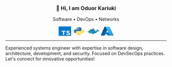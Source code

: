 <h3 align="center">👋 Hi, I am Oduor Kariuki</h3>

<p align="center">
  <span>Software</span> •
  <span>DevOps</span> •
  <span>Networks</span>
</p>

<div style="display: inline_block" align="center">
  <img align="center" alt="typescript" height="30" width="40" src="https://raw.githubusercontent.com/devicons/devicon/master/icons/typescript/typescript-original.svg" />
  <img align="center" alt="dart" height="30" width="40" src="https://raw.githubusercontent.com/devicons/devicon/master/icons/python/python-original.svg">
  <img align="center" alt="flutter" height="30" width="40" src="https://raw.githubusercontent.com/devicons/devicon/master/icons/docker/docker-original.svg">
  <img align="center" alt="flutter" height="30" width="40" src="https://raw.githubusercontent.com/devicons/devicon/master/icons/azure/azure-original.svg">
</div>

---

Experienced systems engineer with expertise in software design, architecture, development, and security. Focused on DevSecOps practices. Let's connect for innovative opportunities!
